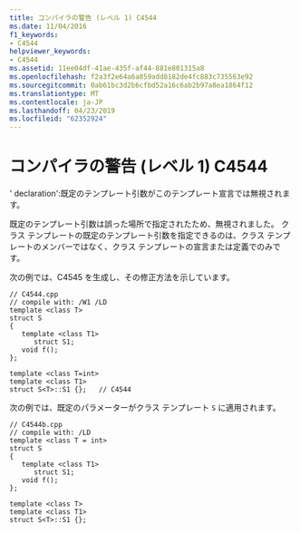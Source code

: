 ```yaml
---
title: コンパイラの警告 (レベル 1) C4544
ms.date: 11/04/2016
f1_keywords:
- C4544
helpviewer_keywords:
- C4544
ms.assetid: 11ee04df-41ae-435f-af44-881e801315a8
ms.openlocfilehash: f2a3f2e64a6a859add8182de4fc883c735563e92
ms.sourcegitcommit: 0ab61bc3d2b6cfbd52a16c6ab2b97a8ea1864f12
ms.translationtype: MT
ms.contentlocale: ja-JP
ms.lasthandoff: 04/23/2019
ms.locfileid: "62352924"
---
```

# <a name="compiler-warning-level-1-c4544"></a>コンパイラの警告 (レベル 1) C4544

' declaration':既定のテンプレート引数がこのテンプレート宣言では無視されます。

既定のテンプレート引数は誤った場所で指定されたため、無視されました。 クラス テンプレートの既定のテンプレート引数を指定できるのは、クラス テンプレートのメンバーではなく、クラス テンプレートの宣言または定義でのみです。

次の例では、C4545 を生成し、その修正方法を示しています。

```
// C4544.cpp
// compile with: /W1 /LD
template <class T>
struct S
{
   template <class T1>
      struct S1;
   void f();
};

template <class T=int>
template <class T1>
struct S<T>::S1 {};   // C4544
```

次の例では、既定のパラメーターがクラス テンプレート `S` に適用されます。

```
// C4544b.cpp
// compile with: /LD
template <class T = int>
struct S
{
   template <class T1>
      struct S1;
   void f();
};

template <class T>
template <class T1>
struct S<T>::S1 {};
```